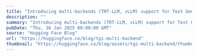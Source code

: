 ```yaml
---
title: "Introducing multi-backends (TRT-LLM, vLLM) support for Text Generation Inference"
description: ""
summary: "Introducing multi-backends (TRT-LLM, vLLM) support for Text Generation Inference Introduction Since ..."
pubDate: "Thu, 16 Jan 2025 00:00:00 GMT"
source: "Hugging Face Blog"
url: "https://huggingface.co/blog/tgi-multi-backend"
thumbnail: "https://huggingface.co/blog/assets/tgi-multi-backend/thumbnail.png"
---
```


